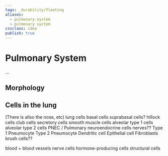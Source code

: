 ```yaml
---
tags: _durability/fleeting
aliases: 
  - pulmonary-system
  - pulmonary system
cssclass: idea
publish: true
---
```

# Pulmonary System
...

## Morphology

## Cells in the lung
(There is allso the nose, etc)
lung cells
basal cells
  suprabasal cells?
hillock cells
club cells
secretory cells
smooth muscle cells
alveolar type 1 cells
alveolar type 2 cells
PNEC / Pulmonary neuroendocrine cells
  nerves??
Type 1 Pneumocyte
Type 2 Pneumocyte
Dendritic cell
Epithelial cell
Fibroblasts
brush cells??


blood + blood vessels
nerve cells
hormone-producing cells
structural cells
